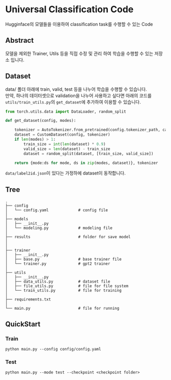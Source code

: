 # Universal Classification Code

Hugginface의 모델들을 이용하여 classification task를 수행할 수 있는 Code

## Abstract

모델을 제외한 Trainer, Utils 등을 직접 수정 및 관리 하여 학습을 수행할 수 있는 저장소 입니다.

## Dataset

data/ 폴더 아래에 train, valid, test 등을 나누어 학습을 수행할 수 있습니다.  
만약, 하나의 데이터셋으로 validation을 나누어 사용하고 싶다면 아래의 코드를 `utils/train_utils.py`의 `get_dataset`에 추가하여 이용할 수 있습니다.

```python
from torch.utils.data import DataLoader, random_split

def get_dataset(config, modes):

    tokenizer = AutoTokenizer.from_pretrained(config.tokenizer_path, cache_dir=config.cache_dir, trust_remote_code=True)
    dataset = CustomDataset(config, tokenizer)
    if len(modes) > 1:
        train_size = int(len(dataset) * 0.9)
        valid_size = len(dataset) - train_size
        dataset = random_split(dataset, [train_size, valid_size])

    return {mode:ds for mode, ds in zip(modes, dataset)}, tokenizer
```

`data/label2id.json`이 있다는 가정하에 dataset이 동작합니다.


## Tree

```
.
├── config
│   └── config.yaml             # config file
│
├── models
│   ├── __init__.py
│   └── modeling.py             # modeling file
│
├── results                     # folder for save model
│
│
├── trainer
│   ├── __init__.py
│   ├── base.py                 # base trainer file
│   └── trainer.py              # gpt2 trainer
│
├── utils
│   ├── __init__.py
│   ├── data_utils.py           # dataset file
│   ├── file_utils.py           # file for file system
│   └── train_utils.py          # file for training
│
├── requirements.txt
│
└── main.py                     # file for running
```

## QuickStart

### Train
```
python main.py --config config/config.yaml
```

### Test
```
python main.py --mode test --checkpoint <checkpoint folder>
```